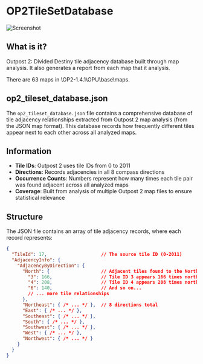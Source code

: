 # OP2TileSetDatabase

![Screenshot](https://images.outpostuniverse.org/OP2TileSetDatabase.png)

## What is it?

Outpost 2: Divided Destiny tile adjacency database built through map analysis. It also generates a report from each map that it analysis.

There are 63 maps in \OP2-1.4.1\OPU\base\maps.

## op2_tileset_database.json

The `op2_tileset_database.json` file contains a comprehensive database of tile adjacency relationships extracted from Outpost 2 map analysis (from the JSON map format). This database records how frequently different tiles appear next to each other across all analyzed maps.

## Information

- **Tile IDs**: Outpost 2 uses tile IDs from 0 to 2011
- **Directions**: Records adjacencies in all 8 compass directions
- **Occurrence Counts**: Numbers represent how many times each tile pair was found adjacent across all analyzed maps
- **Coverage**: Built from analysis of multiple Outpost 2 map files to ensure statistical relevance

## Structure

The JSON file contains an array of tile adjacency records, where each record represents:

```json
{
  "TileId": 17,                    // The source tile ID (0-2011)
  "AdjacencyInfo": {
    "AdjacencyByDirection": {
      "North": {                   // Adjacent tiles found to the North
        "3": 166,                  // Tile ID 3 appears 166 times north of tile 17
        "4": 208,                  // Tile ID 4 appears 208 times north of tile 17
        "6": 140,                  // And so on...
        // ... more tile relationships
      },
      "Northeast": { /* ... */ },  // 8 directions total
      "East": { /* ... */ },
      "Southeast": { /* ... */ },
      "South": { /* ... */ },
      "Southwest": { /* ... */ },
      "West": { /* ... */ },
      "Northwest": { /* ... */ }
    }
  }
}
```
